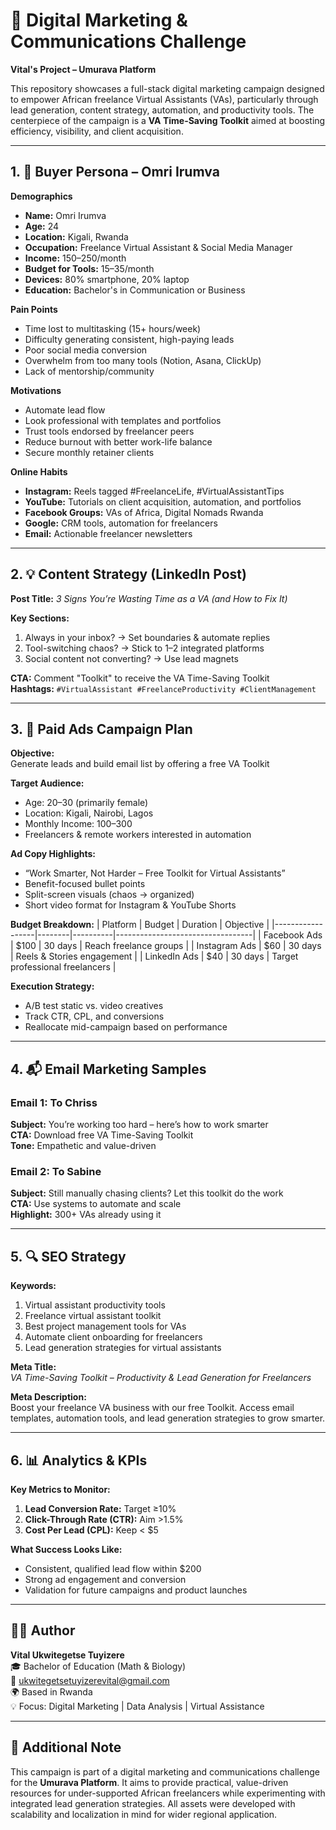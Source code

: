 # 📢 Digital Marketing & Communications Challenge  
**Vital's Project – Umurava Platform**

This repository showcases a full-stack digital marketing campaign designed to empower African freelance Virtual Assistants (VAs), particularly through lead generation, content strategy, automation, and productivity tools. The centerpiece of the campaign is a **VA Time-Saving Toolkit** aimed at boosting efficiency, visibility, and client acquisition.

---

## 1. 🎯 Buyer Persona – Omri Irumva

**Demographics**
- **Name:** Omri Irumva
- **Age:** 24  
- **Location:** Kigali, Rwanda  
- **Occupation:** Freelance Virtual Assistant & Social Media Manager  
- **Income:** $150–$250/month  
- **Budget for Tools:** $15–$35/month  
- **Devices:** 80% smartphone, 20% laptop  
- **Education:** Bachelor's in Communication or Business  

**Pain Points**
- Time lost to multitasking (15+ hours/week)
- Difficulty generating consistent, high-paying leads
- Poor social media conversion
- Overwhelm from too many tools (Notion, Asana, ClickUp)
- Lack of mentorship/community

**Motivations**
- Automate lead flow
- Look professional with templates and portfolios
- Trust tools endorsed by freelancer peers
- Reduce burnout with better work-life balance
- Secure monthly retainer clients

**Online Habits**
- **Instagram:** Reels tagged #FreelanceLife, #VirtualAssistantTips  
- **YouTube:** Tutorials on client acquisition, automation, and portfolios  
- **Facebook Groups:** VAs of Africa, Digital Nomads Rwanda  
- **Google:** CRM tools, automation for freelancers  
- **Email:** Actionable freelancer newsletters

---

## 2. 💡 Content Strategy (LinkedIn Post)

**Post Title:** *3 Signs You’re Wasting Time as a VA (and How to Fix It)*

**Key Sections:**
1. Always in your inbox? → Set boundaries & automate replies  
2. Tool-switching chaos? → Stick to 1–2 integrated platforms  
3. Social content not converting? → Use lead magnets  

**CTA:** Comment "Toolkit" to receive the VA Time-Saving Toolkit  
**Hashtags:** `#VirtualAssistant #FreelanceProductivity #ClientManagement`

---

## 3. 📣 Paid Ads Campaign Plan

**Objective:**  
Generate leads and build email list by offering a free VA Toolkit

**Target Audience:**
- Age: 20–30 (primarily female)
- Location: Kigali, Nairobi, Lagos
- Monthly Income: $100–$300
- Freelancers & remote workers interested in automation

**Ad Copy Highlights:**
- “Work Smarter, Not Harder – Free Toolkit for Virtual Assistants”
- Benefit-focused bullet points
- Split-screen visuals (chaos → organized)
- Short video format for Instagram & YouTube Shorts

**Budget Breakdown:**
| Platform         | Budget | Duration | Objective                        |
|------------------|--------|----------|----------------------------------|
| Facebook Ads     | $100   | 30 days  | Reach freelance groups           |
| Instagram Ads    | $60    | 30 days  | Reels & Stories engagement       |
| LinkedIn Ads     | $40    | 30 days  | Target professional freelancers  |

**Execution Strategy:**
- A/B test static vs. video creatives  
- Track CTR, CPL, and conversions  
- Reallocate mid-campaign based on performance  

---

## 4. 📬 Email Marketing Samples

### Email 1: To Chriss
**Subject:** You’re working too hard – here’s how to work smarter  
**CTA:** Download free VA Time-Saving Toolkit  
**Tone:** Empathetic and value-driven  

### Email 2: To Sabine  
**Subject:** Still manually chasing clients? Let this toolkit do the work  
**CTA:** Use systems to automate and scale  
**Highlight:** 300+ VAs already using it

---

## 5. 🔍 SEO Strategy

**Keywords:**
1. Virtual assistant productivity tools  
2. Freelance virtual assistant toolkit  
3. Best project management tools for VAs  
4. Automate client onboarding for freelancers  
5. Lead generation strategies for virtual assistants  

**Meta Title:**  
*VA Time-Saving Toolkit – Productivity & Lead Generation for Freelancers*  

**Meta Description:**  
Boost your freelance VA business with our free Toolkit. Access email templates, automation tools, and lead generation strategies to grow smarter.

---

## 6. 📊 Analytics & KPIs

**Key Metrics to Monitor:**
1. **Lead Conversion Rate:** Target ≥10%  
2. **Click-Through Rate (CTR):** Aim >1.5%  
3. **Cost Per Lead (CPL):** Keep < $5

**What Success Looks Like:**
- Consistent, qualified lead flow within $200
- Strong ad engagement and conversion
- Validation for future campaigns and product launches

---

## 🙋‍♂️ Author

**Vital Ukwitegetse Tuyizere**  
🎓 Bachelor of Education (Math & Biology)  
📧 ukwitegetsetuyizerevital@gmail.com  
🌍 Based in Rwanda  
💡 Focus: Digital Marketing | Data Analysis | Virtual Assistance  

---
 

## 📎 Additional Note

This campaign is part of a digital marketing and communications challenge for the **Umurava Platform**. It aims to provide practical, value-driven resources for under-supported African freelancers while experimenting with integrated lead generation strategies. All assets were developed with scalability and localization in mind for wider regional application.
